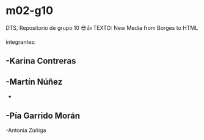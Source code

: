 # m02-g10
DTS, Repositorio de grupo 10 😎👍
TEXTO: New Media from Borges to HTML

integrantes:

-Karina Contreras
-
-Martín Núñez
-
-
-Pía Garrido Morán
-
-Antonia Zúñiga
